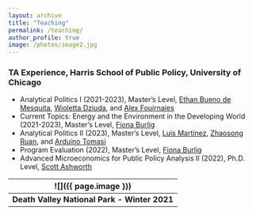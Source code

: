 ```yaml
---
layout: archive
title: "Teaching"
permalink: /teaching/
author_profile: true
image: /photos/image2.jpg
---
```


### TA Experience, Harris School of Public Policy, University of Chicago 
* Analytical Politics I (2021-2023), Master’s Level, [Ethan Bueno de Mesquita](https://voices.uchicago.edu/ethanbdm/), [Wioletta Dziuda](https://sites.google.com/site/dziudawiola/home), and [Alex Fouirnaies](http://alexander.fouirnaies.com/Home.html)
* Current Topics: Energy and the Environment in the Developing World (2021-2023), Master’s Level, [Fiona Burlig](https://www.fionaburlig.com/) 
* Analytical Politics II (2023), Master’s Level, [Luis Martínez](https://sites.google.com/site/lrmartineza), [Zhaosong Ruan](https://harris.uchicago.edu/directory/zhaosong-ruan), and [Arduino Tomasi](https://www.arduinotomasi.com/)
* Program Evaluation (2022), Master’s Level, [Fiona Burlig](https://www.fionaburlig.com/) 
* Advanced Microeconomics for Public Policy Analysis II (2022), Ph.D. Level, [Scott Ashworth](https://home.uchicago.edu/~sashwort/)

| ![]({{ page.image }}) | 
|:--:|
| <b>Death Valley National Park - Winter 2021</b>|